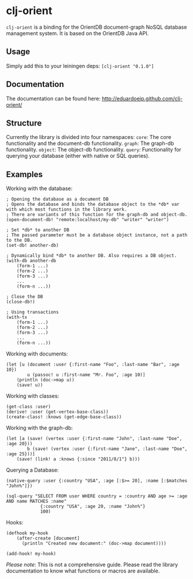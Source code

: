 
clj-orient
==========

`clj-orient` is a binding for the OrientDB document-graph NoSQL database management system. It is based on the OrientDB Java API.

Usage
-----

Simply add this to your leiningen deps: `[clj-orient "0.1.0"]`

Documentation
-------------

The documentation can be found here: http://eduardoejp.github.com/clj-orient/

Structure
---------

Currently the library is divided into four namespaces:
`core`: The core functionality and the document-db functionality.
`graph`: The graph-db functionality.
`object`: The object-db functionality.
`query`: Functionality for querying your database (either with native or SQL queries).

Examples
--------

Working with the database:

	; Opening the database as a document DB
	; Opens the database and binds the database object to the *db* var with which most functions in the library work.
	; There are variants of this function for the graph-db and object-db.
	(open-document-db! "remote:localhost/my-db" "writer" "writer")

	; Set *db* to another DB
	; The passed parameter must be a database object instance, not a path to the DB.
	(set-db! another-db)

	; Dynamically bind *db* to another DB. Also requires a DB object.
	(with-db another-db
		(form-1 ...)
		(form-2 ...)
		(form-3 ...)
		...
		(form-n ...))

	; Close the DB
	(close-db!)

	; Using transactions
	(with-tx
		(form-1 ...)
		(form-2 ...)
		(form-3 ...)
		...
		(form-n ...))

Working with documents:

	(let [u (document :user {:first-name "Foo", :last-name "Bar", :age 10})
		    u (passoc! u :first-name "Mr. Foo", :age 10)]
		(println (doc->map u))
		(save! u))

Working with classes:

	(get-class :user)
	(derive! :user (get-vertex-base-class))
	(create-class! :knows (get-edge-base-class))

Working with the graph-db:

	(let [a (save! (vertex :user {:first-name "John", :last-name "Doe", :age 20}))
		    b (save! (vertex :user {:first-name "Jane", :last-name "Doe", :age 25}))]
		(save! (link! a :knows {:since "2011/8/1"} b)))

Querying a Database:

	(native-query :user {:country "USA", :age [:$>= 20], :name [:$matches "John%"]})

	(sql-query "SELECT FROM user WHERE country = :country AND age >= :age AND name MATCHES :name"
		         {:country "USA", :age 20, :name "John%"}
		         100)

Hooks:

	(defhook my-hook
		(after-create [document]
		  (println "Created new document:" (doc->map document))))

	(add-hook! my-hook)

*Please note*: This is not a comprehensive guide. Please read the library documentation to know what functions or macros are available.

